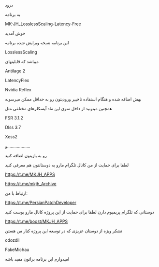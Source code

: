 درود

به برنامه

MK-JH_LosslessScaling-Latency-Free

خوش آمدید

این برنامه نسخه ویرایش شده برنامه

LosslessScaling

میباشد که قابلیتهای 

Antilage 2

LatencyFlex

Nvidia Reflex

بهش اضافه شده و هنگام استفاده تاخییر ورودیتون رو به حداقل ممکن میرسونه

همچنین میتونید از داخل منوی این ماد آپسکلرهای مختلفی مثل 

FSR 3.1.2

Dlss 3.7

Xess2

و...................

رو به بازیتون اضافه کنید 

لطفا برای حمایت از من کانال تلگرام مارو به دوستانتون هم معرفی کنید

https://t.me/MKJH_APPS

https://t.me/mkjh_Archive

ارتباط با من:


https://t.me/PersianPatchDeveloper

دوستانی که تلگرام پریمیوم دارن لطفا برای حمایت از این پروژه کانال مارو بوست کنید

https://t.me/boost/MKJH_APPS

تشکر ویژه از دوستان عزیزی که در توسعه این پروژه کنار من هستن

cdozdil

FakeMichau

امیدوارم این برنامه براتون مفید باشه
